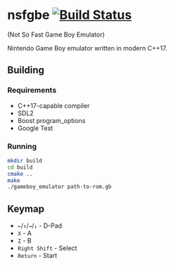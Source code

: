 # nsfgbe [![Build Status](https://travis-ci.com/m4tx/nsfgbe.svg?branch=master)](https://travis-ci.com/m4tx/nsfgbe)

(Not So Fast Game Boy Emulator)

Nintendo Game Boy emulator written in modern C++17.

## Building

### Requirements
 
* C++17-capable compiler
* SDL2
* Boost program_options
* Google Test

### Running

```bash
mkdir build
cd build
cmake ..
make
./gameboy_emulator path-to-rom.gb
```

## Keymap

* `←`/`↑`/`→`/`↓` - D-Pad
* `X` - A
* `Z` - B
* `Right Shift` - Select
* `Return` - Start

